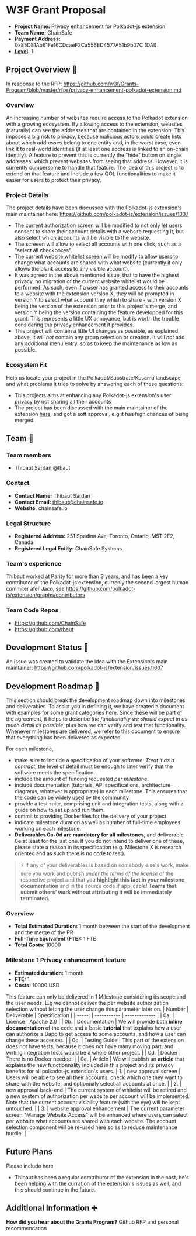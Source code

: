 # W3F Grant Proposal

- **Project Name:** Privacy enhancement for Polkadot-js extension
- **Team Name:** ChainSafe
- **Payment Address:** 0x85D81Ab61Fe16CDcaeF2Ca556ED4577A51b9b07C (DAI)
- **[Level](https://github.com/w3f/Grants-Program/tree/master#level_slider-levels):** 1


## Project Overview :page_facing_up:

In response to the RFP: https://github.com/w3f/Grants-Program/blob/master/rfps/privacy-enhancement-polkadot-extension.md

### Overview

An increasing number of websites require access to the Polkadot extension with a growing ecosystem. By allowing access to the extension, websites (naturally) can see the addresses that are contained in the extension. This imposes a big risk to privacy, because malicious actors could create lists about which addresses belong to one entity and, in the worst case, even link it to real-world identities (if at least one address is linked to an on-chain identity). A feature to prevent this is currently the "hide" button on single addresses, which prevent websites from seeing that address. However, it is currently cumbersome to handle that feature. The idea of this project is to extend on that feature and include a few QOL functionalities to make it easier for users to protect their privacy.

### Project Details

The project details have been discussed with the Polkadot-js extension's main maintainer here: https://github.com/polkadot-js/extension/issues/1037
- The current authorization screen will be modified to not only let users consent to share their account details with a website requesting it, but also select which accounts will be visible to the website.
- The screeen will allow to select all accounts with one click, such as a "select all checkboxes".
- The current website whitelist screen will be modify to allow users to change what accounts are shared with what website (currently it only allows the blank access to any visible account).
- It was agreed in the above mentioned issue, that to have the highest privacy, no migration of the current website whitelist would be performed. As such, even if a user has granted access to their accounts to a website with the extension version X, they will be prompted in version Y to select what account they whish to share - with version X being the version of the extension prior to this project's merge, and version Y being the version containing the feature developped for this grant. This represents a little UX annoyance, but is worth the trouble considering the privacy enhancement it provides.
- This project will contain a little UI changes as possible, as explained above, it will _not_ contain any group selection or creation. It will _not_ add any additional menu entry. so as to keep the maintenance as low as possible.

### Ecosystem Fit

Help us locate your project in the Polkadot/Substrate/Kusama landscape and what problems it tries to solve by answering each of these questions:

- This projects aims at enhancing any Polkadot-js extension's user privacy by not sharing all their accounts
- The project has been discussed with the main maintainer of the extension [here](https://github.com/polkadot-js/extension/issues/1037), and got a soft approval, e.g it has high chances of being merged.

## Team :busts_in_silhouette:

### Team members

- Thibaut Sardan @tbaut

### Contact

- **Contact Name:** Thibaut Sardan
- **Contact Email:** thibaut@chainsafe.io
- **Website:** chainsafe.io

### Legal Structure

- **Registered Address:** 251 Spadina Ave, Toronto, Ontario, M5T 2E2, Canada
- **Registered Legal Entity:** ChainSafe Systems

### Team's experience

Thibaut worked at Parity for more than 3 years, and has been a key contributor of the Polkadot-js extension, currenly the second largest human commiter afer Jaco, see https://github.com/polkadot-js/extension/graphs/contributors

### Team Code Repos

- https://github.com/ChainSafe
- https://github.com/tbaut

## Development Status :open_book:

An issue was created to validate the idea with the Extension's main maintainer: https://github.com/polkadot-js/extension/issues/1037

## Development Roadmap :nut_and_bolt:

This section should break the development roadmap down into milestones and deliverables. To assist you in defining it, we have created a document with examples for some grant categories [here](../docs/grant_guidelines_per_category.md). Since these will be part of the agreement, it helps to describe _the functionality we should expect in as much detail as possible_, plus how we can verify and test that functionality. Whenever milestones are delivered, we refer to this document to ensure that everything has been delivered as expected.

For each milestone,

- make sure to include a specification of your software. _Treat it as a contract_; the level of detail must be enough to later verify that the software meets the specification.
- include the amount of funding requested _per milestone_.
- include documentation (tutorials, API specifications, architecture diagrams, whatever is appropriate) in each milestone. This ensures that the code can be widely used by the community.
- provide a test suite, comprising unit and integration tests, along with a guide on how to set up and run them.
- commit to providing Dockerfiles for the delivery of your project.
- indicate milestone duration as well as number of full-time employees working on each milestone.
- **Deliverables 0a-0d are mandatory for all milestones**, and deliverable 0e at least for the last one. If you do not intend to deliver one of these, please state a reason in its specification (e.g. Milestone X is research oriented and as such there is no code to test).

> :zap: If any of your deliverables is based on somebody else's work, make sure you work and publish _under the terms of the license_ of the respective project and that you **highlight this fact in your milestone documentation** and in the source code if applicable! **Teams that submit others' work without attributing it will be immediately terminated.**

### Overview

- **Total Estimated Duration:** 1 month between the start of the development and the merge of the PR
- **Full-Time Equivalent (FTE):**  1 FTE
- **Total Costs:** 10000
 
### Milestone 1 Privacy enhancement feature

- **Estimated duration:** 1 month
- **FTE:**  1
- **Costs:** 10000 USD

This feature can only be delivered in 1 Milestone considering its scope and the user needs. E.g we cannot deliver the per website authorization selection without letting the user change this parameter later on.
| Number | Deliverable | Specification |
| -----: | ----------- | ------------- |
| 0a. | License | Apache 2.0 |
| 0b. | Documentation | We will provide both **inline documentation** of the code and a basic **tutorial** that explains how a user can authorize a Dapp to get access to some accounts, and how a user can change these accesses. |
| 0c. | Testing Guide | This part of the extension does not have tests, because it does not have many moving part, and writing integration tests would be a whole other project. |
| 0d. | Docker | There is no Docker needed. |
| 0e. | Article | We will publish an **article** that explains the new functionnality included in this project and its privacy benefits for all polkadot-js extension's users.
| 1. | new approval screen | Users will be able to see all their accounts, check which one they want to share with the website, and optionnaly select all accounts at once. |
| 2. | new approval back-end | The current system of whitelist will be retired and a new system of authorization per website per account will be implemented. Note that the current account visibility feature (with the eye) will be kept untouched. |
| 3. | website approval enhancement | The current parameter screen "Manage Website Access" will be enhanced where users can select per website what accounts are shared with each website. The account selection component will be re-used here so as to reduce maintenance hurdle. |

## Future Plans

Please include here

- Thibaut has been a regular comtributor of the extension in the past, he's been helping with the curration of the extension's issues as well, and this should continue in the future.


## Additional Information :heavy_plus_sign:

**How did you hear about the Grants Program?** Github RFP and personal recommendation
